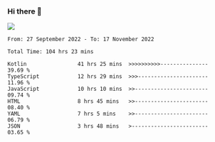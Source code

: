 ### Hi there 👋

<!--<a href="https://github.com/search?o=desc&q=author%3Abushiyi&s=committer-date&type=Commits">-->
<!--    <img align="center" height = "178" src="https://github-readme-stats.vercel.app/api?username=bushiyi&count_private=true&show_icons=true&theme=noctis_minimus&hide=contribs&include_all_commits=true" />-->
<!--</a>-->
<!--<a href="https://github.com/bushiyi?tab=repositories">-->
<!--    <img align="center" height = "178" src="https://github-readme-stats.vercel.app/api/top-langs/?username=bushiyi&count_private=true&theme=noctis_minimus" />-->
<!--</a>-->
 
<!-- [![Ashutosh's github activity graph](https://activity-graph.herokuapp.com/graph?username=bushiyi&theme=react&bg_color=1B2932&point=698B69&line=698B69)](https://github.com/ashutosh00710/github-readme-activity-graph)
 -->


![](https://raw.githubusercontent.com/bushiyi/bushiyi/master/assets/github-contribution-grid-snake.svg)

<!--START_SECTION:waka-->

```text
From: 27 September 2022 - To: 17 November 2022

Total Time: 104 hrs 23 mins

Kotlin                41 hrs 25 mins  >>>>>>>>>>---------------   39.69 %
TypeScript            12 hrs 29 mins  >>>----------------------   11.96 %
JavaScript            10 hrs 10 mins  >>-----------------------   09.74 %
HTML                  8 hrs 45 mins   >>-----------------------   08.40 %
YAML                  7 hrs 5 mins    >>-----------------------   06.79 %
JSON                  3 hrs 48 mins   >------------------------   03.65 %
```

<!--END_SECTION:waka-->

